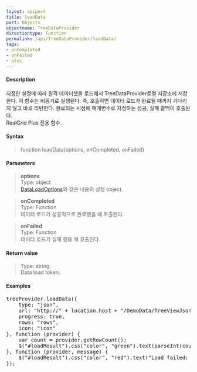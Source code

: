 ```yaml
---
layout: apipost
title: loadData
part: Objects
objectname: TreeDataProvider
directiontype: Function
permalink: /api/TreeDataProvider/loadData/
tags:
- onCompleted
- onFailed
- plus
---
```



#### Description

 지정한 설정에 따라 원격 데이터셋을 로드해서 TreeDataProvider로컬 저장소에 저장한다. 이 함수는 비동기로 실행된다. 즉, 호출하면 데이터 로드가 완료될 때까지 기다리지 않고 바로 리턴한다. 완료되는 시점에 매개변수로 지정하는 성공, 실패 콜백이 호출된다.  
RealGrid Plus 전용 함수.

#### Syntax

> function loadData(options, onCompleted, onFailed)  

#### Parameters

> **options**  
> Type: object  
> [DataLoadOptions](/api/types/DataLoadOptions)와 같은 내용의 설정 object.  

> **onCompleted**  
> Type: Function  
> 데이터 로드가 성공적으로 완료됐을 때 호출된다.  

> **onFailed**  
> Type: Function  
> 데이터 로드가 실패 했을 때 호출된다.  

#### Return value

> Type: string  
> Data load token.  

#### Examples 

<pre class="prettyprint">
treeProvider.loadData({
    type: "json",
    url: "http://" + location.host + "/DemoData/TreeViewJsonData.json?__time__=" + new Date().getTime(),
    progress: true,
    rows: "rows",
    icon: "icon"
}, function (provider) {
    var count = provider.getRowCount();
    $("#loadResult").css("color", "green").text(parseInt(count).toLocaleString() + " rows loaded.").show();
}, function (provider, message) {
    $("#loadResult").css("color", "red").text("Load failed: " + message).show();
});
</pre>


